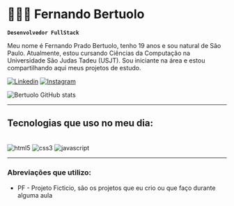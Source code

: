 # 👨🏻‍💻 Fernando Bertuolo

**`Desenvolvedor FullStack`**

Meu nome é Fernando Prado Bertuolo, tenho 19 anos e sou natural de São Paulo. Atualmente, estou cursando Ciências da Computação na Universidade São Judas Tadeu (USJT). Sou iniciante na área e estou compartilhando aqui meus projetos de estudo.

[![Linkedin](https://img.shields.io/badge/LinkedIn-0077B5?style=for-the-badge&logo=linkedin&logoColor=white)](https://www.linkedin.com/in/fernando-prado-bertuolo-b74483345/)
[![Instagram](https://img.shields.io/badge/Instagram-AB2B28?style=for-the-badge&logo=instagram&logoColor=white)](https://www.instagram.com/fehpradob_/)

![Bertuolo GitHub stats](https://github-readme-stats.vercel.app/api?username=devbertuolo&show_icons=true&theme=graywhite )

---

## Tecnologias que uso no meu dia:

<div style="display: inline_block"><br/>
    <img align="center" alt="html5" src="https://img.shields.io/badge/HTML5-E34F26?style=for-the-badge&logo=html5&logoColor=white" />
    <img align="center" alt="css3" src="https://img.shields.io/badge/CSS3-1572B6?style=for-the-badge&logo=css3&logoColor=white" />
    <img align="center" alt="javascript" src="https://img.shields.io/badge/JavaScript-323330?style=for-the-badge&logo=javascript&logoColor=F7DF1Ee" />
</div>

 ---

 ### Abreviações que utilizo:

 - PF - Projeto Ficticio, são os projetos que eu crio ou que faço durante alguma aula
